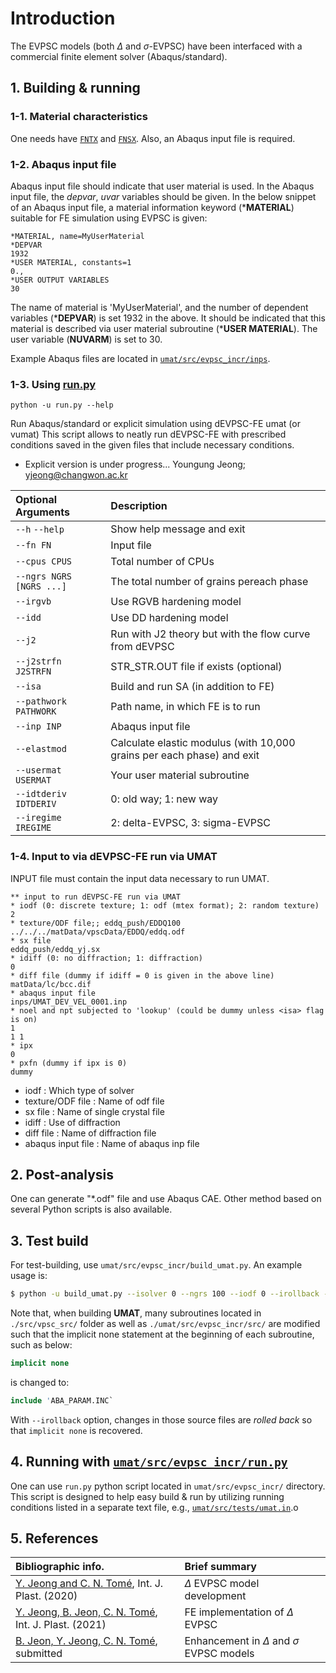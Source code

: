 # Introduction
The EVPSC models (both $\Delta$ and $\sigma$-EVPSC) have been interfaced with a commercial finite element solver (Abaqus/standard).

## 1. Building & running
### 1-1. Material characteristics
One needs have [```FNTX```](texture_file.md) and [```FNSX```](single_crystal_file.md).
Also, an Abaqus input file is required.

### 1-2. Abaqus input file
Abaqus input file should indicate that user material is used.
In the Abaqus input file, the *depvar*, *uvar* variables should be given.
In the below snippet of an Abaqus input file, a material information keyword (***MATERIAL**) suitable for FE simulation using EVPSC is given:
```text
*MATERIAL, name=MyUserMaterial
*DEPVAR
1932
*USER MATERIAL, constants=1
0.,
*USER OUTPUT VARIABLES
30
```
The name of material is 'MyUserMaterial', and the number of dependent variables (***DEPVAR**) is set 1932 in the above.
It should be indicated that this material is described via user material subroutine (***USER MATERIAL**).
The user variable (**NUVARM**) is set to 30.

Example Abaqus files are located in [```umat/src/evpsc_incr/inps```](../umat/src/evpsc_incr/inps).

### 1-3. Using [run.py](../umat/src/evpsc_incr/run.py)
```
python -u run.py --help
```
Run Abaqus/standard or explicit simulation using dEVPSC-FE umat (or vumat)
This script allows to neatly run dEVPSC-FE with prescribed conditions saved in the given files that include necessary conditions.
 - Explicit version is under progress...
          Youngung Jeong; yjeong@changwon.ac.kr

| Optional Arguments       | Description                                                             |
|:-------------------------|:------------------------------------------------------------------------|
| `--h` `--help`           | Show help message and exit                                              |
| `--fn FN`                | Input file                                                              |
| `--cpus CPUS`            | Total number of CPUs                                                    |
| `--ngrs NGRS [NGRS ...]` | The total number of grains pereach phase                                |
| `--irgvb`                | Use RGVB hardening model                                                |
| `--idd`                  | Use DD hardening model                                                  |
| `--j2`                   | Run with J2 theory but with the flow curve from dEVPSC                  |
| `--j2strfn J2STRFN`      | STR_STR.OUT file if exists (optional)                                   |
| `--isa`                  | Build and run SA (in addition to FE)                                    |
| `--pathwork PATHWORK`    | Path name, in which FE is to run                                        |
| `--inp INP`              | Abaqus input file                                                       |
| `--elastmod`             | Calculate elastic modulus (with 10,000 grains per each phase) and exit  |
| `--usermat USERMAT`      | Your user material subroutine                                           |
| `--idtderiv IDTDERIV`    | 0: old way; 1: new way                                                  |
| `--iregime IREGIME`      | 2: delta-EVPSC, 3: sigma-EVPSC                                          |

### 1-4. Input to via dEVPSC-FE run via UMAT
INPUT file must contain the input data necessary to run UMAT.

```
** input to run dEVPSC-FE run via UMAT
* iodf (0: discrete texture; 1: odf (mtex format); 2: random texture) 
2
* texture/ODF file;; eddq_push/EDDQ100
../../../matData/vpscData/EDDQ/eddq.odf
* sx file
eddq_push/eddq_yj.sx
* idiff (0: no diffraction; 1: diffraction)
0
* diff file (dummy if idiff = 0 is given in the above line)
matData/lc/bcc.dif
* abaqus input file
inps/UMAT_DEV_VEL_0001.inp
* noel and npt subjected to 'lookup' (could be dummy unless <isa> flag is on)
1
1 1
* ipx
0
* pxfn (dummy if ipx is 0)
dummy
```
- iodf : Which type of solver
- texture/ODF file : Name of odf file 
- sx file : Name of single crystal file
- idiff : Use of diffraction
- diff file : Name of diffraction file
- abaqus input file : Name of abaqus inp file


## 2. Post-analysis
One can generate "*.odf" file and use Abaqus CAE.
Other method based on several Python scripts is also available.

## 3. Test build
For test-building, use ```umat/src/evpsc_incr/build_umat.py```.
An example usage is:
```sh
$ python -u build_umat.py --isolver 0 --ngrs 100 --iodf 0 --irollback --idtderiv 0 --iregime 2
```
Note that, when building **UMAT**, many subroutines located in ```./src/vpsc_src/``` folder as well as ```./umat/src/evpsc_incr/src/``` are modified such that the implicit none statement at the beginning of each subroutine, such as below:
```fortran
implicit none
```
is changed to:
```fortran
include 'ABA_PARAM.INC`
```
With ```--irollback``` option, changes in those source files are _rolled back_ so that ```implicit none``` is recovered.

## 4. Running with [```umat/src/evpsc_incr/run.py```](../umat/src/evpsc_incr/run.py)
One can use ```run.py``` python script located in ```umat/src/evpsc_incr/``` directory.
This script is designed to help easy build & run by utilizing running conditions listed in a separate text file, e.g., [```umat/src/tests/umat.in```](../umat/src/evpsc_incr/tests/umat.in).o

## 5. References

| Bibliographic info.                                                                                  |  Brief summary                                   |
|:-----------------------------------------------------------------------------------------------------|:-------------------------------------------------|
| [Y. Jeong and C. N. Tomé](https://doi.org/10.1016/j.ijplas.2020.102812), Int. J. Plast. (2020)       | $\Delta$ EVPSC model development                 |
| [Y. Jeong, B. Jeon, C. N. Tomé](https://doi.org/10.1016/j.ijplas.2021.103110), Int. J. Plast. (2021) | FE implementation of $\Delta$ EVPSC              |
| [B. Jeon, Y. Jeong, C. N. Tomé](https://dx.doi.org/10.2139/ssrn.4969819), submitted                  | Enhancement in $\Delta$ and $\sigma$ EVPSC models|
